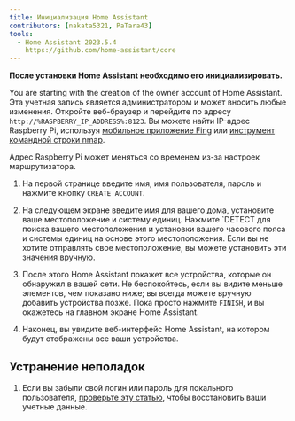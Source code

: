 ```yaml
---
title: Инициализация Home Assistant
contributors: [nakata5321, PaTara43]
tools:
  - Home Assistant 2023.5.4
    https://github.com/home-assistant/core
---
```


**После установки Home Assistant необходимо его инициализировать.**

<robo-wiki-picture src="home-assistant/ha_init.png" />

You are starting with the creation of the owner account of Home Assistant. Эта учетная запись является администратором и может вносить любые изменения. Откройте веб-браузер и перейдите по адресу `http://%RASPBERRY_IP_ADDRESS%:8123`. Вы можете найти IP-адрес Raspberry Pi, используя [мобильное приложение Fing](https://www.fing.com/products) или [инструмент командной строки nmap](https://vitux.com/find-devices-connected-to-your-network-with-nmap/).

<robo-wiki-note type="note">Адрес Raspberry Pi может меняться со временем из-за настроек маршрутизатора.</robo-wiki-note>

<robo-wiki-video autoplay loop controls :videos="[{src: 'https://cloudflare-ipfs.com/ipfs/QmYd1Mh2VHVyF3WgvFsN3NFkozXscnCVmEV2YG86UKtK3C', type:'mp4'}]" />

1. На первой странице введите имя, имя пользователя, пароль и нажмите кнопку `CREATE ACCOUNT`.

2. На следующем экране введите имя для вашего дома, установите ваше местоположение и систему единиц. Нажмите `DETECT для поиска вашего местоположения и установки вашего часового пояса и системы единиц на основе этого местоположения. Если вы не хотите отправлять свое местоположение, вы можете установить эти значения вручную.

3. После этого Home Assistant покажет все устройства, которые он обнаружил в вашей сети. Не беспокойтесь, если вы видите меньше элементов, чем показано ниже; вы всегда можете вручную добавить устройства позже. Пока просто нажмите `FINISH`, и вы окажетесь на главном экране Home Assistant.

4. Наконец, вы увидите веб-интерфейс Home Assistant, на котором будут отображены все ваши устройства. 


## Устранение неполадок

1. Если вы забыли свой логин или пароль для локального пользователя, [проверьте эту статью](https://www.home-assistant.io/docs/locked_out/), чтобы восстановить ваши учетные данные.
